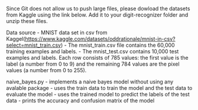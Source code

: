Since Git does not allow us to push large files, please dowload the datasets from Kaggle using the link below. Add it to your digit-recognizer folder and unzip these files.

Data source
    - MNIST data set in csv from Kaggel(https://www.kaggle.com/datasets/oddrationale/mnist-in-csv?select=mnist_train.csv)
    - The mnist_train.csv file contains the 60,000 training examples and labels.
    - The mnist_test.csv contains 10,000 test examples and labels. Each row consists of 785 values: the first value is the label (a number from 0 to 9) and the remaining 784 values are the pixel values (a number from 0 to 255).

naive_bayes.py
    - implements a naive bayes model without using any avalable package
    - uses the train data to train the model and the test data to evaluate the model
    - uses the trained model to predict the labels of the test data
    - prints the accuracy and confusion matrix of the model
